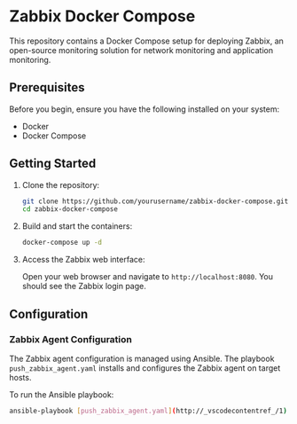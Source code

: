 # Zabbix Docker Compose

This repository contains a Docker Compose setup for deploying Zabbix, an open-source monitoring solution for network monitoring and application monitoring.

## Prerequisites

Before you begin, ensure you have the following installed on your system:

- Docker
- Docker Compose

## Getting Started

1. Clone the repository:

    ```bash
    git clone https://github.com/yourusername/zabbix-docker-compose.git
    cd zabbix-docker-compose
    ```

2. Build and start the containers:

    ```bash
    docker-compose up -d
    ```

3. Access the Zabbix web interface:

    Open your web browser and navigate to `http://localhost:8080`. You should see the Zabbix login page.

## Configuration

### Zabbix Agent Configuration

The Zabbix agent configuration is managed using Ansible. The playbook `push_zabbix_agent.yaml` installs and configures the Zabbix agent on target hosts.

To run the Ansible playbook:

```bash
ansible-playbook [push_zabbix_agent.yaml](http://_vscodecontentref_/1) -i inventory